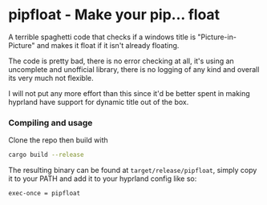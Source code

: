 # pipfloat - Make your pip... float

A terrible spaghetti code that checks if a windows title is "Picture-in-Picture" and makes it float if it isn't already floating.

The code is pretty bad, there is no error checking at all, it's using an uncomplete and unofficial library, there is no logging of any kind and overall its very much not flexible.

I will not put any more effort than this since it'd be better spent in making hyprland have support for dynamic title out of the box.

### Compiling and usage

Clone the repo then build with

```bash
cargo build --release
```

The resulting binary can be found at `target/release/pipfloat`, simply copy it to your PATH and add it to your hyprland config like so:
```
exec-once = pipfloat
```
